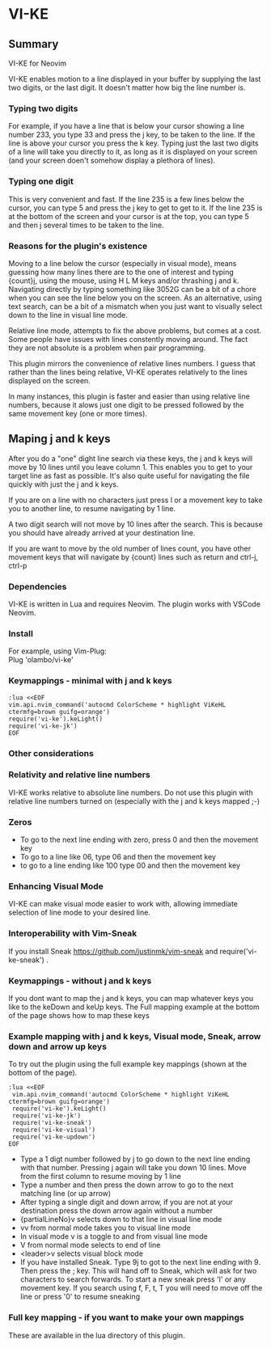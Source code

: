  # VI-KE

## Summary
VI-KE for Neovim

VI-KE enables motion to a line displayed in your buffer by supplying the last two digits, or the last digit. It doesn't matter how big the line number is.

### Typing two digits 
For example, if you have a line that is below your cursor showing a line number 233, you type 33 and press the j key, to be taken to the line. If the line is above your cursor you press the k key. Typing just the last two digits of a line will take you directly to it, as long as it is displayed on your screen (and your screen doen't somehow display a plethora of lines).

### Typing one digit
This is very convenient and fast. If the line 235 is a few lines below the cursor, you can type 5 and press the j key to get to get to it. If the line 235 is at the bottom of the screen and your cursor is at the top, you can type 5 and then j several times to be taken to the line.

### Reasons for the plugin's existence

Moving to a line below the cursor (especially in visual mode), means guessing how many lines there are to the one of interest and typing {count}j, using the mouse, using H L M keys and/or thrashing j and k. Navigating directly by typing something like 3052G can be a bit of a chore when you can see the line below you on the screen. 
As an alternative, using text search, can be a bit of a mismatch when you just want to visually select down to the line in visual line mode. 

Relative line mode, attempts to fix the above problems, but comes at a cost. Some people have issues with lines constently moving around. The fact they are not absolute is a problem when pair programming.

This plugin mirrors the convenience of relative lines numbers. I guess that rather than the lines being relative, VI-KE operates relatively to the lines displayed on the screen. 

In many instances, this plugin is faster and easier than using relative line numbers, because it alows just one digit to be pressed followed by the same movement key (one or more times).

## Maping j and k keys

After you do a "one" dight line search via these keys, the j and k keys will move by 10 lines until you leave column 1. This enables you to get to your target line as fast as possible. It's also quite useful for navigating the file quickly with just the j and k keys.

If you are on a line with no characters just press l or a movement key to take you to another line, to resume navigating by 1 line.

A two digit search will not move by 10 lines after the search. This is because you should have already arrived at your destination line. 

If you are want to move by the old number of lines count, you have other movement keys that will navigate by {count} lines such as return and ctrl-j, ctrl-p

### Dependencies

VI-KE is written in Lua and requires Neovim. The plugin works with VSCode Neovim.

### Install

For example, using Vim-Plug: <br/> 
Plug 'olambo/vi-ke'

### Keymappings - minimal with j and k keys

```
:lua <<EOF
vim.api.nvim_command('autocmd ColorScheme * highlight ViKeHL ctermfg=brown guifg=orange')
require('vi-ke').keLight()
require('vi-ke-jk')
EOF
```

### Other considerations

### Relativity and relative line numbers

VI-KE works relative to absolute line numbers. Do not use this plugin with relative line numbers turned on (especially with the j and k keys mapped ;-)

### Zeros
 
 * To go to the next line ending with zero, press 0 and then the movement key
 * To go to a line like 06, type 06 and then the movement key
 * to go to a line ending like 100 type 00 and then the movement key

### Enhancing Visual Mode

VI-KE can make visual mode easier to work with, allowing immediate selection of line mode to your desired line. 

### Interoperability with Vim-Sneak

If you install Sneak https://github.com/justinmk/vim-sneak and require('vi-ke-sneak') .

### Keymappings - without j and k keys

If you dont want to map the j and k keys, you can map whatever keys you like to the keDown and keUp keys. The Full mapping example at the bottom of the page shows how to map these keys

### Example mapping with j and k keys, Visual mode, Sneak, arrow down and arrow up keys

To try out the plugin using the full example key mappings (shown at the bottom of the page). 

 ```
:lua <<EOF
  vim.api.nvim_command('autocmd ColorScheme * highlight ViKeHL ctermfg=brown guifg=orange')
  require('vi-ke').keLight()
  require('vi-ke-jk')
  require('vi-ke-sneak')
  require('vi-ke-visual')
  require('vi-ke-updown')
EOF
```
*  Type a 1 digt number followed by j to go down to the next line ending with that number. Pressing j again will take you down 10 lines. Move from the first column to resume moving by 1 line
*  Type a number and then press the down arrow to go to the next matching line (or up arrow)
*  After typing a single digit and down arrow, if you are not at your destination press the down arrow again without a number
*  {partialLineNo}v selects down to that line in visual line mode
*  vv from normal mode takes you to visual line mode 
*  In visual mode v is a toggle to and from visual line mode
* V from normal mode selects to end of line
*  \<leader\>v selects visual block mode
*  If you have installed Sneak. Type 9j to got to the next line ending with 9. Then press the ; key. This will hand off to Sneak, which will ask for two characters to search forwards. To start a new sneak press 'l' or any movement key. If you search using f, F, t, T you will need to move off the line or press '0' to resume sneaking

### Full key mapping - if you want to make your own mappings

These are available in the lua directory of this plugin.
